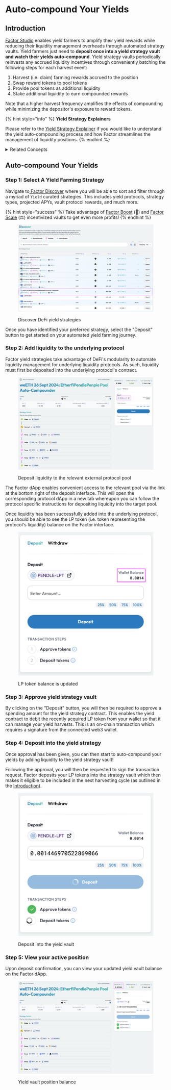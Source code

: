 # Auto-compound Your Yields

## Introduction

[Factor Studio](../../../factor-studio/factor-studio.md) enables yield farmers to amplify their yield rewards while reducing their liquidity management overheads through automated strategy vaults. Yield farmers just need to **deposit once into a yield strategy vault and watch their yields auto-compound**. Yield strategy vaults periodically reinvests any accrued liquidity incentives through conveniently batching the following steps for each harvest event:

1. Harvest (i.e. claim) farming rewards accrued to the position
2. Swap reward tokens to pool tokens
3. Provide pool tokens as additional liquidity
4. Stake additional liquidity to earn compounded rewards

Note that a higher harvest frequency amplifies the effects of compounding while minimizing the depositor's exposure to reward tokens.

{% hint style="info" %}
**Yield Strategy Explainers**

Please refer to the [Yield Strategy Explainer](../../../getting-started/strategy-explainers/yield/) if you would like to understand the yield auto-compounding process and how Factor streamlines the management of liquidity positions.
{% endhint %}

<details>

<summary>Related Concepts</summary>

* [Yield Farming](../../../factor-building-blocks/yield/concepts/yield-farming.md) -> Providing liquidity to protocols which provide significant liquidity incentives

</details>

## Auto-compound Your Yields

### Step 1: Select A Yield Farming Strategy

Navigate to[ Factor Discover](https://app.factor.fi/discover) where you will be able to sort and filter through a myriad of `Yield` curated strategies. This includes yield protocols, strategy types, projected APYs, vault protocol rewards, and much more.

{% hint style="success" %}
Take advantage of [Factor Boost](../../../governance/factor-boost/) (🚀) and [Factor Scale](../../../governance/factor-scale/) (⚖️) incentivized vaults to get even more profits!
{% endhint %}

<figure><img src="../../../.gitbook/assets/UG_Yield_Add_1.png" alt=""><figcaption><p>Discover DeFi yield strategies</p></figcaption></figure>

Once you have identified your preferred strategy, select the "Deposit" button to get started on your automated yield farming journey.

### Step 2: Add liquidity to the underlying protocol

Factor yield strategies take advantage of DeFi's modularity to automate liquidity management for underlying liquidity protocols. As such, liquidity must first be deposited into the underlying protocol's contract.

<figure><img src="../../../.gitbook/assets/UG_Yield_Add_2.png" alt=""><figcaption><p>Deposit liquidity to the relevant external protocol pool</p></figcaption></figure>

The Factor dApp enables convenient access to the relevant pool via the link at the bottom right of the deposit interface. This will open the corresponding protocol dApp in a new tab whereupon you can follow the protocol specific instructions for depositing liquidity into the target pool.

Once liquidity has been successfully added into the underlying protocol, you should be able to see the LP token (i.e. token representing the protocol's liquidity) balance on the Factor interface.

<figure><img src="../../../.gitbook/assets/UG_Yield_Add_3.png" alt=""><figcaption><p>LP token balance is updated</p></figcaption></figure>

### Step 3: Approve yield strategy vault

By clicking on the "Deposit" button, you will then be required to approve a spending amount for the yield strategy contract. This enables the yield contract to debit the recently acquired LP token from your wallet so that it can manage your yield harvests. This is an on-chain transaction which requires a signature from the connected web3 wallet.

### Step 4: Deposit into the yield strategy <a href="#step-4-add-liquidity-to-your-leveraged-position" id="step-4-add-liquidity-to-your-leveraged-position"></a>

Once approval has been given, you can then start to auto-compound your yields by adding liquidity to the yield strategy vault!

Following the approval, you will then be requested to sign the transaction request. Factor deposits your LP tokens into the strategy vault which then makes it eligible to be included in the next harvesting cycle (as outlined in the [Introduction](auto-compound-your-yields.md#introduction)).

<figure><img src="../../../.gitbook/assets/UG_Yield_Add_4.png" alt=""><figcaption><p>Deposit into the yield vault</p></figcaption></figure>

### Step 5: View your active position <a href="#step-5-view-your-active-position" id="step-5-view-your-active-position"></a>

Upon deposit confirmation, you can view your updated yield vault balance on the Factor dApp.

<figure><img src="../../../.gitbook/assets/UG_Yield_Add_5.png" alt=""><figcaption><p>Yield vault position balance</p></figcaption></figure>
